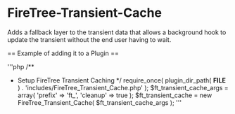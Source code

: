 FireTree-Transient-Cache
========================

Adds a fallback layer to the transient data that allows a background hook to update the transient without the end user having to wait.

== Example of adding it to a Plugin ==

'''php
/**
 * Setup FireTree Transient Caching
 */
require_once( plugin_dir_path( __FILE__ ) . 'includes/FireTree_Transient_Cache.php' );
$ft_transient_cache_args = array(
	'prefix'	=> 'ft_',
	'cleanup'	=> true
);
$ft_transient_cache = new FireTree_Transient_Cache( $ft_transient_cache_args );
'''